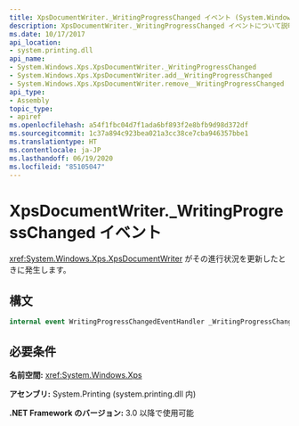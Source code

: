 ```yaml
---
title: XpsDocumentWriter._WritingProgressChanged イベント (System.Windows.Xps)
description: XpsDocumentWriter._WritingProgressChanged イベントについて説明します。これは、XML Paper Specification (XPS) ドキュメント ライターによって .NET での進行状況が更新されると発生します。
ms.date: 10/17/2017
api_location:
- system.printing.dll
api_name:
- System.Windows.Xps.XpsDocumentWriter._WritingProgressChanged
- System.Windows.Xps.XpsDocumentWriter.add__WritingProgressChanged
- System.Windows.Xps.XpsDocumentWriter.remove__WritingProgressChanged
api_type:
- Assembly
topic_type:
- apiref
ms.openlocfilehash: a54f1fbc04d7f1ada6bf893f2e8bfb9d98d372df
ms.sourcegitcommit: 1c37a894c923bea021a3cc38ce7cba946357bbe1
ms.translationtype: HT
ms.contentlocale: ja-JP
ms.lasthandoff: 06/19/2020
ms.locfileid: "85105047"
---
```

# <a name="xpsdocumentwriter_writingprogresschanged-event"></a>XpsDocumentWriter.\_WritingProgressChanged イベント

<xref:System.Windows.Xps.XpsDocumentWriter> がその進行状況を更新したときに発生します。

## <a name="syntax"></a>構文

``` csharp
internal event WritingProgressChangedEventHandler _WritingProgressChanged
```

## <a name="requirements"></a>必要条件

**名前空間:** <xref:System.Windows.Xps>

**アセンブリ:** System.Printing (system.printing.dll 内)

**.NET Framework のバージョン:** 3.0 以降で使用可能
